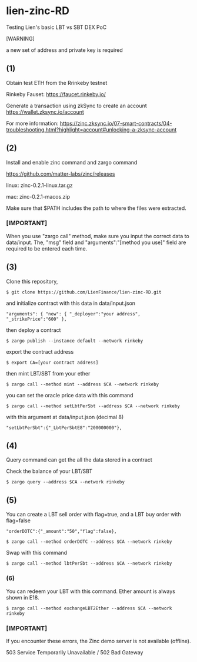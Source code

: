 # lien-zinc-RD

Testing Lien's basic LBT vs SBT DEX PoC 

[WARNING] 

 a new set of address and private key is required

## (1)
Obtain test ETH from the Rrinkeby testnet 

Rinkeby Fauset: https://faucet.rinkeby.io/

Generate a transaction using zkSync to create an account https://wallet.zksync.io/account

For more information: https://zinc.zksync.io/07-smart-contracts/04-troubleshooting.html?highlight=account#unlocking-a-zksync-account

## (2)

Install and enable zinc command and zargo command

https://github.com/matter-labs/zinc/releases

linux: zinc-0.2.1-linux.tar.gz

mac: zinc-0.2.1-macos.zip

Make sure that $PATH includes the path to where the files were extracted.

### [IMPORTANT]
When you use "zargo call" method, make sure you input the correct data to data/input. The, "msg" field and "arguments":"[method you use]" field are  required to be entered each time.

## (3)

Clone this repository,

`$ git clone https://github.com/LienFinance/lien-zinc-RD.git`

and initialize contract with this data in data/input.json 

`
"arguments": { "new": { "_deployer":"your address", "_strikePrice":"600" },
`

then deploy a contract

`
$ zargo publish --instance default --network rinkeby
`

export the contract address

`$ export CA=[your contract address]`

then mint LBT/SBT from your ether

`$ zargo call --method mint --address $CA --network rinkeby`

you can set the oracle price data with this command

`$ zargo call --method setLbtPerSbt --address $CA --network rinkeby`

with this argument at data/input.json (decimal 8) 

`
"setLbtPerSbt":{"_LbtPerSbtE8":"200000000"},
`

## (4)

Query command can get the all the data stored in a contract

Check the balance of your LBT/SBT

`$ zargo query --address $CA --network rinkeby`

## (5)

You can create a LBT sell order with flag=true, and a LBT buy order with flag=false

`
"orderDOTC":{"_amount":"50","flag":false},
`

`$ zargo call --method orderDOTC --address $CA --network rinkeby`

Swap with this command 

`$ zargo call --method lbtPerSbt --address $CA --network rinkeby`

### (6)

You can redeem your LBT with this command. Ether amount is always shown in E18.

`$ zargo call --method exchangeLBT2Ether --address $CA --network rinkeby`

### [IMPORTANT]

If you encounter these errors, the Zinc demo server is not available (offline).

503 Service Temporarily Unavailable /
502 Bad Gateway

